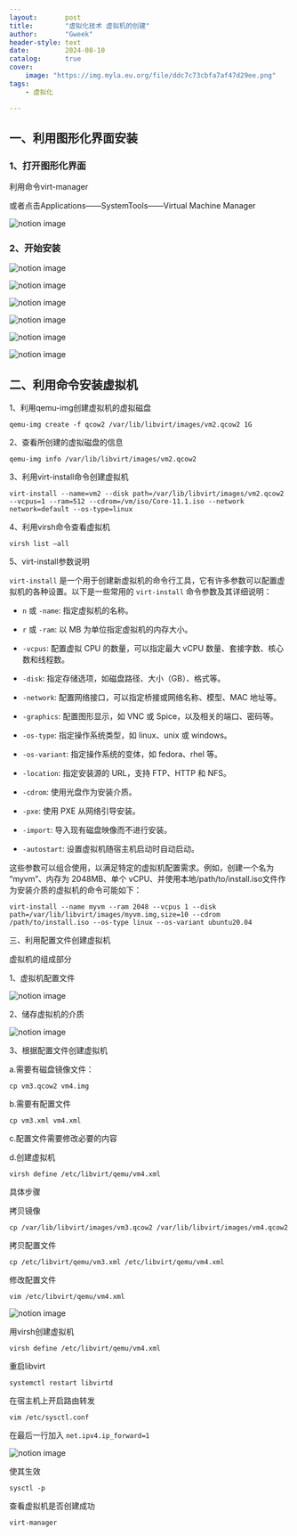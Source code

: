 ```yaml
---
layout:       post
title:        "虚拟化技术 虚拟机的创建"
author:       "Gweek"
header-style: text
date:         2024-08-10
catalog:      true
cover:
    image: "https://img.myla.eu.org/file/ddc7c73cbfa7af47d29ee.png"
tags:
    - 虚拟化

---
```


## 一、利用图形化界面安装

### 1、打开图形化界面

利用命令virt-manager

或者点击Applications——SystemTools——Virtual Machine Manager

![notion image](https://www.notion.so/image/https%3A%2F%2Fprod-files-secure.s3.us-west-2.amazonaws.com%2F06074db3-42fc-4a83-b0ba-a5bba23b02a5%2Fce5d7b62-38a0-4fe2-9c30-562256a7d1f8%2FQQ%25E5%259B%25BE%25E7%2589%258720240401112307.png?table=block&id=5f2604d3-439e-4613-8e15-7037ad91d2de&t=5f2604d3-439e-4613-8e15-7037ad91d2de&width=685.5&cache=v2)

### 2、开始安装

![notion image](https://www.notion.so/image/https%3A%2F%2Fprod-files-secure.s3.us-west-2.amazonaws.com%2F06074db3-42fc-4a83-b0ba-a5bba23b02a5%2Fae967bb3-6c30-4d23-af44-71baff20de51%2F1.png?table=block&id=db1d4106-6d73-49f5-a8ff-9e87f187afc1&t=db1d4106-6d73-49f5-a8ff-9e87f187afc1&width=937&cache=v2)

![notion image](https://www.notion.so/image/https%3A%2F%2Fprod-files-secure.s3.us-west-2.amazonaws.com%2F06074db3-42fc-4a83-b0ba-a5bba23b02a5%2F2845d430-ddb4-4e9a-a962-16a9e1f7406f%2F2.png?table=block&id=df5ffc10-74ae-46db-80a2-d34cbb16ffdd&t=df5ffc10-74ae-46db-80a2-d34cbb16ffdd&width=685.5&cache=v2)

![notion image](https://www.notion.so/image/https%3A%2F%2Fprod-files-secure.s3.us-west-2.amazonaws.com%2F06074db3-42fc-4a83-b0ba-a5bba23b02a5%2F47d5398c-c1ac-4812-8a9c-577fa5d4d423%2F3.png?table=block&id=a743e209-e012-4ef6-99ed-c7783845b1ca&t=a743e209-e012-4ef6-99ed-c7783845b1ca&width=685.5&cache=v2)

![notion image](https://www.notion.so/image/https%3A%2F%2Fprod-files-secure.s3.us-west-2.amazonaws.com%2F06074db3-42fc-4a83-b0ba-a5bba23b02a5%2Ff1ac3690-9e60-4433-8d5e-aaee475b800b%2F4.png?table=block&id=6f5222c8-a65d-478c-abef-626a4593cb0f&t=6f5222c8-a65d-478c-abef-626a4593cb0f&width=685.5&cache=v2)

![notion image](https://www.notion.so/image/https%3A%2F%2Fprod-files-secure.s3.us-west-2.amazonaws.com%2F06074db3-42fc-4a83-b0ba-a5bba23b02a5%2Ff90d30f9-b9a2-4cde-a5a0-54c857453bd7%2F5.png?table=block&id=4e9efd5c-61a8-4e33-b1d1-1d9ba716bd93&t=4e9efd5c-61a8-4e33-b1d1-1d9ba716bd93&width=685.5&cache=v2)

![notion image](https://www.notion.so/image/https%3A%2F%2Fprod-files-secure.s3.us-west-2.amazonaws.com%2F06074db3-42fc-4a83-b0ba-a5bba23b02a5%2F2d1919ba-90c1-490b-a42a-52ae7290a0b6%2F6.png?table=block&id=1b0a6f75-cb6a-47bc-8249-95d98f14310e&t=1b0a6f75-cb6a-47bc-8249-95d98f14310e&width=685.5&cache=v2)

 

## 二、利用命令安装虚拟机

1、利用qemu-img创建虚拟机的虚拟磁盘

```
qemu-img create -f qcow2 /var/lib/libvirt/images/vm2.qcow2 1G
```

2、查看所创建的虚拟磁盘的信息

```
qemu-img info /var/lib/libvirt/images/vm2.qcow2
```

3、利用virt-install命令创建虚拟机

```
virt-install --name=vm2 --disk path=/var/lib/libvirt/images/vm2.qcow2 --vcpus=1 --ram=512 --cdrom=/vm/iso/Core-11.1.iso --network network=default --os-type=linux
```

4、利用virsh命令查看虚拟机

```
virsh list —all
```

5、virt-install参数说明

`virt-install` 是一个用于创建新虚拟机的命令行工具，它有许多参数可以配置虚拟机的各种设置。以下是一些常用的 `virt-install` 命令参数及其详细说明：

- `n` 或 `-name`: 指定虚拟机的名称。

- `r` 或 `-ram`: 以 MB 为单位指定虚拟机的内存大小。

- `-vcpus`: 配置虚拟 CPU 的数量，可以指定最大 vCPU 数量、套接字数、核心数和线程数。

- `-disk`: 指定存储选项，如磁盘路径、大小（GB）、格式等。

- `-network`: 配置网络接口，可以指定桥接或网络名称、模型、MAC 地址等。

- `-graphics`: 配置图形显示，如 VNC 或 Spice，以及相关的端口、密码等。

- `-os-type`: 指定操作系统类型，如 linux、unix 或 windows。

- `-os-variant`: 指定操作系统的变体，如 fedora、rhel 等。

- `-location`: 指定安装源的 URL，支持 FTP、HTTP 和 NFS。

- `-cdrom`: 使用光盘作为安装介质。

- `-pxe`: 使用 PXE 从网络引导安装。

- `-import`: 导入现有磁盘映像而不进行安装。

- `-autostart`: 设置虚拟机随宿主机启动时自动启动。

这些参数可以组合使用，以满足特定的虚拟机配置需求。例如，创建一个名为 “myvm”、内存为 2048MB、单个 vCPU、并使用本地/path/to/install.iso文件作为安装介质的虚拟机的命令可能如下：

```
virt-install --name myvm --ram 2048 --vcpus 1 --disk path=/var/lib/libvirt/images/myvm.img,size=10 --cdrom /path/to/install.iso --os-type linux --os-variant ubuntu20.04
```

三、利用配置文件创建虚拟机

虚拟机的组成部分

1、虚拟机配置⽂件

![notion image](https://www.notion.so/image/https%3A%2F%2Fprod-files-secure.s3.us-west-2.amazonaws.com%2F06074db3-42fc-4a83-b0ba-a5bba23b02a5%2Fff826d94-dc15-4aa7-8ce2-465ea96be030%2F11.png?table=block&id=0a7b2c57-ed0d-40c1-9c1c-dcf54cef70cf&t=0a7b2c57-ed0d-40c1-9c1c-dcf54cef70cf&width=685.5&cache=v2)

2、储存虚拟机的介质

![notion image](https://www.notion.so/image/https%3A%2F%2Fprod-files-secure.s3.us-west-2.amazonaws.com%2F06074db3-42fc-4a83-b0ba-a5bba23b02a5%2F74254b5f-d279-4fd2-849f-76e498ada7c5%2F22.png?table=block&id=cd31b160-45cf-4cdb-99a2-a1554e412979&t=cd31b160-45cf-4cdb-99a2-a1554e412979&width=685.5&cache=v2)

3、根据配置⽂件创建虚拟机

a.需要有磁盘镜像⽂件：

```
cp vm3.qcow2 vm4.img
```

b.需要有配置⽂件

```
cp vm3.xml vm4.xml
```

c.配置⽂件需要修改必要的内容

d.创建虚拟机

```
virsh define /etc/libvirt/qemu/vm4.xml
```

 

具体步骤

拷贝镜像

```
cp /var/lib/libvirt/images/vm3.qcow2 /var/lib/libvirt/images/vm4.qcow2
```

拷贝配置文件

```
cp /etc/libvirt/qemu/vm3.xml /etc/libvirt/qemu/vm4.xml
```

修改配置文件

```
vim /etc/libvirt/qemu/vm4.xml
```

![notion image](https://www.notion.so/image/https%3A%2F%2Fprod-files-secure.s3.us-west-2.amazonaws.com%2F06074db3-42fc-4a83-b0ba-a5bba23b02a5%2F13511549-c2e3-4c94-b4b8-a374a392b862%2F33.png?table=block&id=2dc30086-97fb-4103-9a6b-6e211d2416c9&t=2dc30086-97fb-4103-9a6b-6e211d2416c9&width=663&cache=v2)

用virsh创建虚拟机

```
virsh define /etc/libvirt/qemu/vm4.xml
```

重启libvirt

```
systemctl restart libvirtd
```

在宿主机上开启路由转发

```
vim /etc/sysctl.conf
```

在最后一行加入 `net.ipv4.ip_forward=1`

![notion image](https://www.notion.so/image/https%3A%2F%2Fprod-files-secure.s3.us-west-2.amazonaws.com%2F06074db3-42fc-4a83-b0ba-a5bba23b02a5%2F372ec92d-2a6d-4fee-b468-1ce48603b12e%2F55.png?table=block&id=4392ffb7-c5c3-4af7-8969-16d0a318b16f&t=4392ffb7-c5c3-4af7-8969-16d0a318b16f&width=606&cache=v2)

使其生效

```
sysctl -p
```

查看虚拟机是否创建成功

```
virt-manager
```
